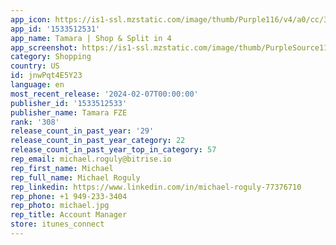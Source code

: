 ```yaml
---
app_icon: https://is1-ssl.mzstatic.com/image/thumb/Purple116/v4/a0/cc/39/a0cc399b-bf30-01ea-2bdf-faeeefbf54ba/AppIcon-0-0-1x_U007emarketing-0-6-0-0-85-220.png/1024x1024bb.png
app_id: '1533512531'
app_name: Tamara | Shop & Split in 4
app_screenshot: https://is1-ssl.mzstatic.com/image/thumb/PurpleSource116/v4/51/33/85/51338575-ed4c-e7d7-29a8-16aeae404bbf/66f4acad-e5e8-44f1-853a-be27e9a429a2_iOS_2_EN_1_copy.png/1242x2688bb.png
category: Shopping
country: US
id: jnwPqt4E5Y23
language: en
most_recent_release: '2024-02-07T00:00:00'
publisher_id: '1533512533'
publisher_name: Tamara FZE
rank: '308'
release_count_in_past_year: '29'
release_count_in_past_year_category: 22
release_count_in_past_year_top_in_category: 57
rep_email: michael.roguly@bitrise.io
rep_first_name: Michael
rep_full_name: Michael Roguly
rep_linkedin: https://www.linkedin.com/in/michael-roguly-77376710
rep_phone: +1 949-233-3404
rep_photo: michael.jpg
rep_title: Account Manager
store: itunes_connect
---
```

